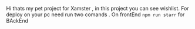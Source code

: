Hi thats my pet project for Xamster , in this project you can see wishlist.
For deploy on your pc need run two comands .
On frontEnd ```npm run starr```
for BAckEnd ``` ```

